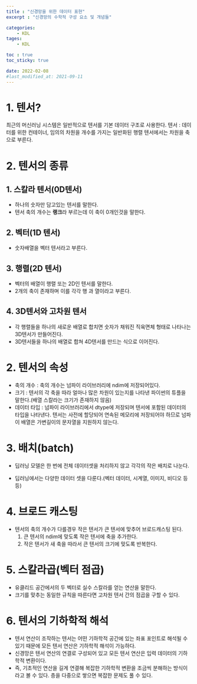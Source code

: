 ```yaml
---
title : "신경망을 위한 데이터 표현"
excerpt : "신경망의 수학적 구성 요소 및 개념들"

categories:
    - KDL
tages:
    - KDL

toc : true
toc_sticky: true

date: 2022-02-08
#last_modified_at: 2021-09-11
---
```

# 1. 텐서?
최근의 머신러닝 시스템은 일반적으로 텐서를 기본 데이터 구조로 사용한다.
텐서 : 데이터를 위한 컨테이너, 임의의 차원을 개수를 가지는 일반화된 행렬
    텐서에서는 차원을 축으로 부른다.

# 2. 텐서의 종류
## 1. 스칼라 텐서(0D텐서) 
- 하나의 숫자만 담고있는 텐서를 말한다.
- 텐서 축의 개수는 **랭크**라 부르는데 이 축이 0개인것을 말한다.

## 2. 벡터(1D 텐서)
- 숫자배열을 벡터 텐서라고 부른다.

## 3. 행렬(2D 텐서)
- 벡터의 배열이 행렬 또는 2D인 텐서를 말한다. 
- 2개의 축이 존재하며 이를 각각 행 과 열이라고 부른다.

## 4. 3D텐서와 고차원 텐서
- 각 행렬들을 하나의 새로운 배열로 합치면 숫자가 채워진 직육면체 형태로 나타나는 3D텐서가 만들어진다.
- 3D텐서들을 하나의 배열로 합쳐 4D텐서를 만드는 식으로 이어진다.

# 2. 텐서의 속성
- 축의 개수 : 축의 개수는 넘파이 라이브러리에 ndim에 저장되어있다.
- 크기 : 텐서의 각 축을 따라 얼마나 많은 차원이 있는지를 나타낸 파이썬의 튜플을 말한다.(배열 스칼라는 크기가 존재하지 않음)
- 데이터 타입 : 넘파이 라이브러리에서 dtype에 저장되며 텐서에 포함된 데이터의 타입을 나타낸다. 텐서는 사전에 할당되어 연속된 메모리에 저장되어야 하므로 넘파이 배열은 가변길이의 문자열을 지원하지 않는다.

# 3. 배치(batch)
- 딥러닝 모델은 한 번에 전체 데이터셋을 처리하지 않고 각각의 작은 배치로 나눈다.

- 딥러닝에서는 다양한 데이터 셋을 다룬다.(벡터 데이터, 시계열, 이미지, 비디오 등등)

# 4. 브로드 캐스팅
- 텐서의 축의 개수가 다를경우 작은 텐서가 큰 텐서에 맞추어 브로드캐스팅 된다.
    1. 큰 텐서의 ndim에 맞도록 작은 텐서에 축을 추가한다.
    2. 작은 텐서가 새 축을 따라서 큰 텐서의 크기에 맞도록 반복한다.

# 5. 스칼라곱(벡터 점곱)
- 유클리드 공간에서의 두 벡터로 실수 스칼라를 얻는 연산을 말한다.
- 크기를 맞추는 동일한 규칙을 따른다면 고차원 텐서 간의 점곱을 구할 수 있다.

# 6. 텐서의 기하학적 해석
- 텐서 연산이 조작하는 텐서는 어떤 기하학적 공간에 있는 좌표 포인트로 해석될 수 있기 때문에 모든 텐서 연산은 기하학적 해석이 가능하다.
- 신경망은 텐서 연산의 연결로 구성되어 있고 모든 텐서 연산은 입력 데이터의 기하학적 변환이다.
- 즉, 기초적인 연산을 길게 연결해 복잡한 기하학적 변환을 조금씩 분해하는 방식이라고 볼 수 있다. 층을 다중으로 쌓으면 복잡한 문제도 풀 수 있다.
